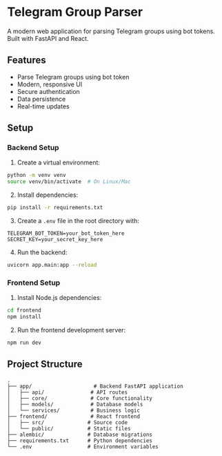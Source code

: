 # Telegram Group Parser

A modern web application for parsing Telegram groups using bot tokens. Built with FastAPI and React.

## Features
- Parse Telegram groups using bot token
- Modern, responsive UI
- Secure authentication
- Data persistence
- Real-time updates

## Setup

### Backend Setup
1. Create a virtual environment:
```bash
python -m venv venv
source venv/bin/activate  # On Linux/Mac
```

2. Install dependencies:
```bash
pip install -r requirements.txt
```

3. Create a `.env` file in the root directory with:
```
TELEGRAM_BOT_TOKEN=your_bot_token_here
SECRET_KEY=your_secret_key_here
```

4. Run the backend:
```bash
uvicorn app.main:app --reload
```

### Frontend Setup
1. Install Node.js dependencies:
```bash
cd frontend
npm install
```

2. Run the frontend development server:
```bash
npm run dev
```

## Project Structure
```
.
├── app/                    # Backend FastAPI application
│   ├── api/               # API routes
│   ├── core/              # Core functionality
│   ├── models/            # Database models
│   └── services/          # Business logic
├── frontend/              # React frontend
│   ├── src/              # Source code
│   └── public/           # Static files
├── alembic/              # Database migrations
├── requirements.txt      # Python dependencies
└── .env                  # Environment variables
``` 